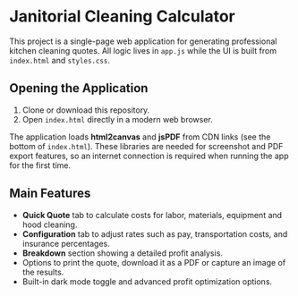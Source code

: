 # Janitorial Cleaning Calculator

This project is a single-page web application for generating professional kitchen cleaning quotes. All logic lives in `app.js` while the UI is built from `index.html` and `styles.css`.

## Opening the Application

1. Clone or download this repository.
2. Open `index.html` directly in a modern web browser.

The application loads **html2canvas** and **jsPDF** from CDN links (see the bottom of `index.html`). These libraries are needed for screenshot and PDF export features, so an internet connection is required when running the app for the first time.

## Main Features

- **Quick Quote** tab to calculate costs for labor, materials, equipment and hood cleaning.
- **Configuration** tab to adjust rates such as pay, transportation costs, and insurance percentages.
- **Breakdown** section showing a detailed profit analysis.
- Options to print the quote, download it as a PDF or capture an image of the results.
- Built-in dark mode toggle and advanced profit optimization options.
